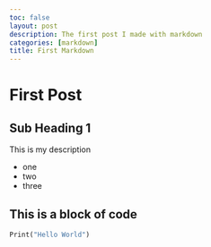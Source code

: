 ```yaml
---
toc: false
layout: post
description: The first post I made with markdown
categories: [markdown]
title: First Markdown
---
```

# First Post
## Sub Heading 1
This is my description
- one
- two
- three

## This is a block of code

```python
Print("Hello World")
```